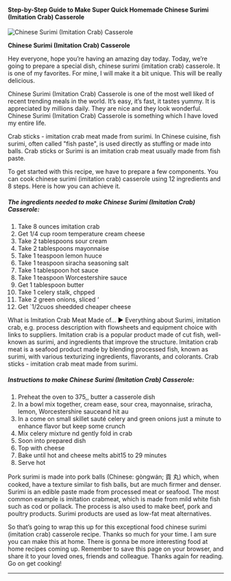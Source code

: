             

#### Step-by-Step Guide to Make Super Quick Homemade Chinese Surimi (Imitation Crab) Casserole

![Chinese Surimi (Imitation Crab) Casserole](https://img-global.cpcdn.com/recipes/fd50973afab4bbeb/751x532cq70/chinese-surimi-imitation-crab-casserole-recipe-main-photo.jpg)

**Chinese Surimi (Imitation Crab) Casserole**

Hey everyone, hope you’re having an amazing day today. Today, we’re going to prepare a special dish, chinese surimi (imitation crab) casserole. It is one of my favorites. For mine, I will make it a bit unique. This will be really delicious.

Chinese Surimi (Imitation Crab) Casserole is one of the most well liked of recent trending meals in the world. It’s easy, it’s fast, it tastes yummy. It is appreciated by millions daily. They are nice and they look wonderful. Chinese Surimi (Imitation Crab) Casserole is something which I have loved my entire life.

Crab sticks - imitation crab meat made from surimi. In Chinese cuisine, fish surimi, often called "fish paste", is used directly as stuffing or made into balls. Crab sticks or Surimi is an imitation crab meat usually made from fish paste.

To get started with this recipe, we have to prepare a few components. You can cook chinese surimi (imitation crab) casserole using 12 ingredients and 8 steps. Here is how you can achieve it.

##### The ingredients needed to make Chinese Surimi (Imitation Crab) Casserole:

1.  Take 8 ounces imitation crab
2.  Get 1/4 cup room temperature cream cheese
3.  Take 2 tablespoons sour cream
4.  Take 2 tablespoons mayonnaise
5.  Take 1 teaspoon lemon huuce
6.  Take 1 teaspoon siracha seasoning salt
7.  Take 1 tablespoon hot sauce
8.  Take 1 teaspoon Worcestershire sauce
9.  Get 1 tablespoon butter
10.  Take 1 celery stalk, chpped
11.  Take 2 green onions, sliced ‘
12.  Get \`1/2cuos sheedded cheaper cheese

What is Imitation Crab Meat Made of… ► Everything about Surimi, imitation crab, e.g. process description with flowsheets and equipment choice with links to suppliers. Imitation crab is a popular product made of cut fish, well-known as surimi, and ingredients that improve the structure. Imitation crab meat is a seafood product made by blending processed fish, known as surimi, with various texturizing ingredients, flavorants, and colorants. Crab sticks - imitation crab meat made from surimi.

##### Instructions to make Chinese Surimi (Imitation Crab) Casserole:

1.  Preheat the oven to 375,, butter a casserole dish
2.  In a bowl mix together, cream ease, sour crea, mayonnaise, sriracha, lemon, Worcestershire sauceand hit au
3.  In a come on small skillet sauté celery and green onions just a minute to enhance flavor but keep some crunch
4.  Mix celery mixture nd gently fold in crab
5.  Soon into prepared dish
6.  Top with cheese
7.  Bake until hot and cheese melts abit15 to 29 minutes
8.  Serve hot

Pork surimi is made into pork balls (Chinese: gòngwán; 貢 丸) which, when cooked, have a texture similar to fish balls, but are much firmer and denser. Surimi is an edible paste made from processed meat or seafood. The most common example is imitation crabmeat, which is made from mild white fish such as cod or pollack. The process is also used to make beef, pork and poultry products. Surimi products are used as low-fat meat alternatives.

So that’s going to wrap this up for this exceptional food chinese surimi (imitation crab) casserole recipe. Thanks so much for your time. I am sure you can make this at home. There is gonna be more interesting food at home recipes coming up. Remember to save this page on your browser, and share it to your loved ones, friends and colleague. Thanks again for reading. Go on get cooking!

* * *